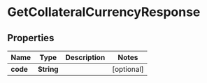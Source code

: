 

# GetCollateralCurrencyResponse


## Properties

| Name | Type | Description | Notes |
|------------ | ------------- | ------------- | -------------|
|**code** | **String** |  |  [optional] |



